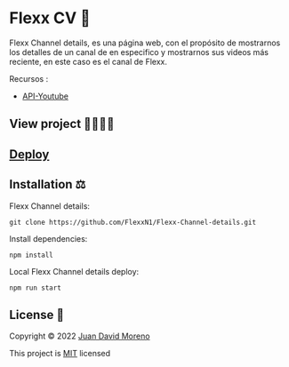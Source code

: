 # Flexx CV 📝
Flexx Channel details, es una página web, con el propósito de mostrarnos los detalles de un canal de en especifico y mostrarnos sus videos más reciente, en este caso es el canal de Flexx.

Recursos :

- [API-Youtube](https://rapidapi.com/ytdlfree/api/youtube-v31/)

## View project 🚀🙋🏻‍♂️
## [Deploy](https://flexxn1.github.io/Flexx-Channel-details//)

## Installation ⚖
Flexx Channel details:
```
git clone https://github.com/FlexxN1/Flexx-Channel-details.git
 ```

Install dependencies:
```
npm install
```

Local Flexx Channel details deploy:
```
npm run start
```

## License 🔐

Copyright © 2022 [Juan David Moreno](https://github.com/FlexxN1)

This project is [MIT](https://choosealicense.com/licenses/mit/) licensed
